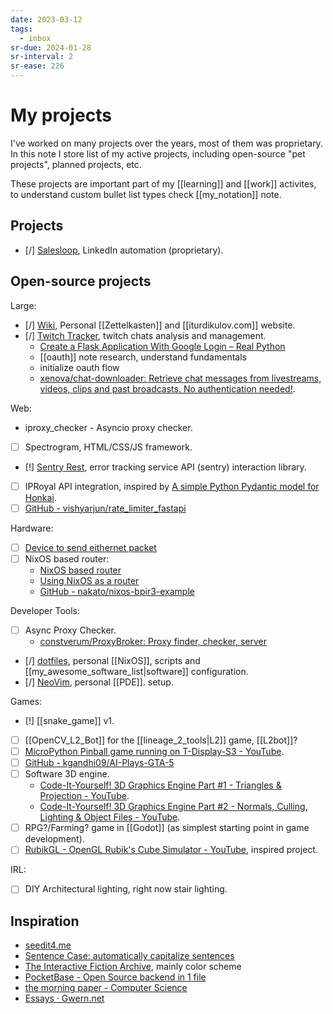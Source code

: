 ```yaml
---
date: 2023-03-12
tags:
  - inbox
sr-due: 2024-01-28
sr-interval: 2
sr-ease: 226
---
```


# My projects

I've worked on many projects over the years, most of them was proprietary. In
this note I store list of my active projects, including open-source "pet
projects", planned projects, etc.

These projects are important part of my [[learning]] and [[work]] activites, to
understand custom bullet list types check [[my_notation]] note.

## Projects

- [/] [Salesloop](https://salesloop.io/), LinkedIn automation (proprietary).

## Open-source projects


Large:

- [/] [Wiki](https://github.com/iturdikulov/notes), Personal [[Zettelkasten]]
  and [[iturdikulov.com]] website.
- [/] [Twitch Tracker](https://github.com/iturdikulov/twitch_tracker), twitch
  chats analysis and management.
  - [Create a Flask Application With Google Login – Real Python](https://realpython.com/flask-google-login/)
  - [[oauth]] note research, understand fundamentals
  - initialize oauth flow
  - [xenova/chat-downloader: Retrieve chat messages from livestreams, videos,
    clips and past broadcasts. No authentication
    needed!](https://github.com/xenova/chat-downloader).

Web:

- iproxy_checker - Asyncio proxy checker.
- [ ] Spectrogram, HTML/CSS/JS framework.
- [!] [Sentry Rest](https://github.com/iturdikulov/sentry-rest), error tracking
  service API (sentry) interaction library.
- [ ] IPRoyal API integration, inspired by
      [A simple Python Pydantic model for
      Honkai](https://github.com/MetaCubeX/mihomo/tree/main).
- [ ] [GitHub -
      vishyarjun/rate_limiter_fastapi](https://github.com/vishyarjun/rate_limiter_fastapi)

Hardware:

- [ ] [Device to send eithernet packet](https://github.com/francisrstokes/githublog/blob/main/2024%2F11%2F1%2Fsending-an-ethernet-packet.md)
- [ ] NixOS based router:
  - [NixOS based router](https://www.reddit.com/r/Nix/comments/17d0rce/nixos_based_router_part_1_the_hardware/)
  - [Using NixOS as a router](https://francis.begyn.be/blog/nixos-home-router)
  - [GitHub - nakato/nixos-bpir3-example](https://github.com/nakato/nixos-bpir3-example)

Developer Tools:

- [ ] Async Proxy Checker.
  - [constverum/ProxyBroker: Proxy finder, checker, server](https://github.com/constverum/ProxyBroker)
- [/] [dotfiles](https://github.com/iturdikulov/dotfiles), personal [[NixOS]],
  scripts and [[my_awesome_software_list|software]] configuration.
- [/] [NeoVim](https://github.com/iturdikulov/nvim), personal [[PDE]]. setup.

Games:

- [!] [[snake_game]] v1.
- [ ] [[OpenCV_L2_Bot]] for the [[lineage_2_tools|L2]] game, [[L2bot]]?
- [ ] [MicroPython Pinball game running on T-Display-S3 - YouTube](https://www.youtube.com/watch?v=y0B3i_UmEU8).
- [ ] [GitHub - kgandhi09/AI-Plays-GTA-5](https://github.com/kgandhi09/AI-Plays-GTA-5)
- [ ] Software 3D engine.
  - [Code-It-Yourself! 3D Graphics Engine Part #1 - Triangles & Projection - YouTube](https://www.youtube.com/watch?v=ih20l3pJoeU).
  - [Code-It-Yourself! 3D Graphics Engine Part #2 - Normals, Culling, Lighting & Object Files - YouTube](https://www.youtube.com/watch?v=XgMWc6LumG4).
- [ ] RPG?/Farming? game in [[Godot]] (as simplest starting point in game
      development).
- [ ] [RubikGL - OpenGL Rubik's Cube Simulator - YouTube](https://www.youtube.com/watch?v=PY_HNv854KQ),
      inspired project.

IRL:

- [ ] DIY Architectural lighting, right now stair lighting.

## Inspiration

- [seedit4.me](https://seedit4.me/)
- [Sentence Case: automatically capitalize sentences](https://getreuer.info/posts/keyboards/sentence-case/#overview)
- [The Interactive Fiction Archive](https://ifarchive.org/), mainly color scheme
- [PocketBase - Open Source backend in 1 file](https://pocketbase.io/)
- [the morning paper - Computer Science](https://blog.acolyer.org/)
- [Essays · Gwern.net](https://gwern.net/)
